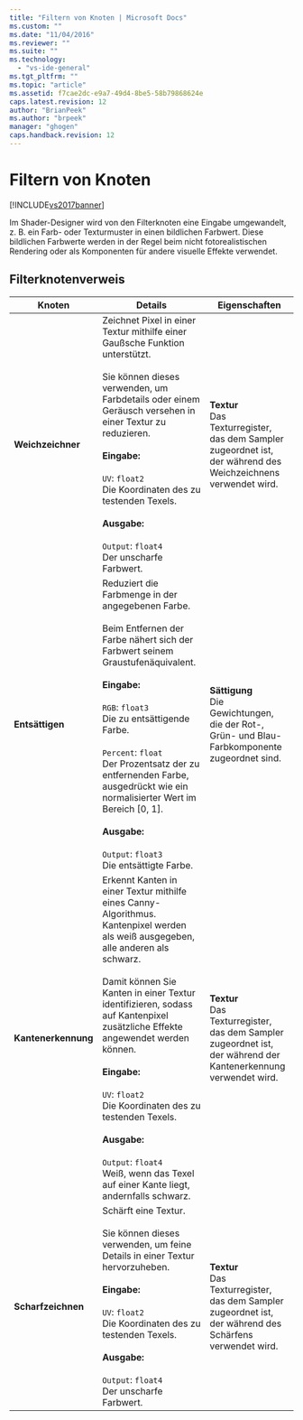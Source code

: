```yaml
---
title: "Filtern von Knoten | Microsoft Docs"
ms.custom: ""
ms.date: "11/04/2016"
ms.reviewer: ""
ms.suite: ""
ms.technology: 
  - "vs-ide-general"
ms.tgt_pltfrm: ""
ms.topic: "article"
ms.assetid: f7cae2dc-e9a7-49d4-8be5-58b79868624e
caps.latest.revision: 12
author: "BrianPeek"
ms.author: "brpeek"
manager: "ghogen"
caps.handback.revision: 12
---
```

# Filtern von Knoten
[!INCLUDE[vs2017banner](../code-quality/includes/vs2017banner.md)]

Im Shader\-Designer wird von den Filterknoten eine Eingabe umgewandelt, z. B. ein Farb\- oder Texturmuster in einen bildlichen Farbwert.  Diese bildlichen Farbwerte werden in der Regel beim nicht fotorealistischen Rendering oder als Komponenten für andere visuelle Effekte verwendet.  
  
## Filterknotenverweis  
  
|Knoten|Details|Eigenschaften|  
|------------|-------------|-------------------|  
|**Weichzeichner**|Zeichnet Pixel in einer Textur mithilfe einer Gaußsche Funktion unterstützt.<br /><br /> Sie können dieses verwenden, um Farbdetails oder einem Geräusch versehen in einer Textur zu reduzieren.<br /><br /> **Eingabe:**<br /><br /> `UV`: `float2`<br /> Die Koordinaten des zu testenden Texels.<br /><br /> **Ausgabe:**<br /><br /> `Output`: `float4`<br /> Der unscharfe Farbwert.|**Textur**<br /> Das Texturregister, das dem Sampler zugeordnet ist, der während des Weichzeichnens verwendet wird.|  
|**Entsättigen**|Reduziert die Farbmenge in der angegebenen Farbe.<br /><br /> Beim Entfernen der Farbe nähert sich der Farbwert seinem Graustufenäquivalent.<br /><br /> **Eingabe:**<br /><br /> `RGB`: `float3`<br /> Die zu entsättigende Farbe.<br /><br /> `Percent`: `float`<br /> Der Prozentsatz der zu entfernenden Farbe, ausgedrückt wie ein normalisierter Wert im Bereich \[0, 1\].<br /><br /> **Ausgabe:**<br /><br /> `Output`: `float3`<br /> Die entsättigte Farbe.|**Sättigung**<br /> Die Gewichtungen, die der Rot\-, Grün\- und Blau\-Farbkomponente zugeordnet sind.|  
|**Kantenerkennung**|Erkennt Kanten in einer Textur mithilfe eines Canny\-Algorithmus.  Kantenpixel werden als weiß ausgegeben, alle anderen als schwarz.<br /><br /> Damit können Sie Kanten in einer Textur identifizieren, sodass auf Kantenpixel zusätzliche Effekte angewendet werden können.<br /><br /> **Eingabe:**<br /><br /> `UV`: `float2`<br /> Die Koordinaten des zu testenden Texels.<br /><br /> **Ausgabe:**<br /><br /> `Output`: `float4`<br /> Weiß, wenn das Texel auf einer Kante liegt, andernfalls schwarz.|**Textur**<br /> Das Texturregister, das dem Sampler zugeordnet ist, der während der Kantenerkennung verwendet wird.|  
|**Scharfzeichnen**|Schärft eine Textur.<br /><br /> Sie können dieses verwenden, um feine Details in einer Textur hervorzuheben.<br /><br /> **Eingabe:**<br /><br /> `UV`: `float2`<br /> Die Koordinaten des zu testenden Texels.<br /><br /> **Ausgabe:**<br /><br /> `Output`: `float4`<br /> Der unscharfe Farbwert.|**Textur**<br /> Das Texturregister, das dem Sampler zugeordnet ist, der während des Schärfens verwendet wird.|